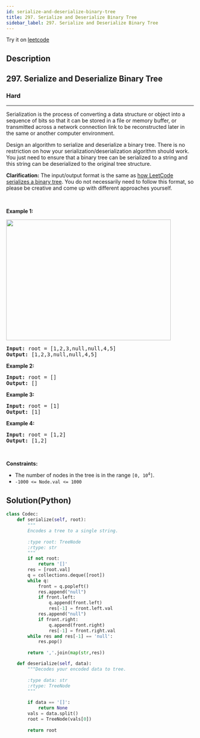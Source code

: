 ```yaml
---
id: serialize-and-deserialize-binary-tree
title: 297. Serialize and Deserialize Binary Tree
sidebar_label: 297. Serialize and Deserialize Binary Tree
---
```


Try it on <a href='https://leetcode.com/problems/serialize-and-deserialize-binary-tree'>leetcode</a>
## Description
<div class="description">
<h2>297. Serialize and Deserialize Binary Tree</h2><h3>Hard</h3><hr><div><p>Serialization is the process of converting a data structure or object into a sequence of bits so that it can be stored in a file or memory buffer, or transmitted across a network connection link to be reconstructed later in the same or another computer environment.</p>

<p>Design an algorithm to serialize and deserialize a binary tree. There is no restriction on how your serialization/deserialization algorithm should work. You just need to ensure that a binary tree can be serialized to a string and this string can be deserialized to the original tree structure.</p>

<p><strong>Clarification:</strong> The input/output format is the same as <a href="/faq/#binary-tree">how LeetCode serializes a binary tree</a>. You do not necessarily need to follow this format, so please be creative and come up with different approaches yourself.</p>

<p>&nbsp;</p>
<p><strong>Example 1:</strong></p>
<img alt="" src="https://assets.leetcode.com/uploads/2020/09/15/serdeser.jpg" style="width: 442px; height: 324px;">
<pre><strong>Input:</strong> root = [1,2,3,null,null,4,5]
<strong>Output:</strong> [1,2,3,null,null,4,5]
</pre>

<p><strong>Example 2:</strong></p>

<pre><strong>Input:</strong> root = []
<strong>Output:</strong> []
</pre>

<p><strong>Example 3:</strong></p>

<pre><strong>Input:</strong> root = [1]
<strong>Output:</strong> [1]
</pre>

<p><strong>Example 4:</strong></p>

<pre><strong>Input:</strong> root = [1,2]
<strong>Output:</strong> [1,2]
</pre>

<p>&nbsp;</p>
<p><strong>Constraints:</strong></p>

<ul>
	<li>The number of nodes in the tree is in the range <code>[0, 10<sup>4</sup>]</code>.</li>
	<li><code>-1000 &lt;= Node.val &lt;= 1000</code></li>
</ul>
</div>
</div>

## Solution(Python)
```Python
class Codec:
    def serialize(self, root):
        """
        Encodes a tree to a single string.
        
        :type root: TreeNode
        :rtype: str
        """
        if not root:
            return '[]'
        res = [root.val]
        q = collections.deque([root])
        while q:
            front = q.popleft()
            res.append("null")
            if front.left:
                q.append(front.left)
                res[-1] = front.left.val
            res.append("null")
            if front.right:
                q.append(front.right)
                res[-1] = front.right.val
        while res and res[-1] == 'null':
            res.pop()
  
        return ','.join(map(str,res))

    def deserialize(self, data):
        """Decodes your encoded data to tree.
        
        :type data: str
        :rtype: TreeNode
        """
        
        if data == '[]':
            return None
        vals = data.split()
        root = TreeNode(vals[0])
        
        return root
```